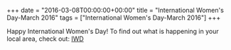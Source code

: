 +++
date = "2016-03-08T00:00:00+00:00"
title = "International Women's Day-March 2016"
tags = ["International Women's Day-March 2016"]
+++

Happy International Women's Day! To find out what is happening in your local area, check out: [IWD](http://www.internationalwomensday.com/Activity/6714/International-Women-s-Day-Galway-Celebrations)
